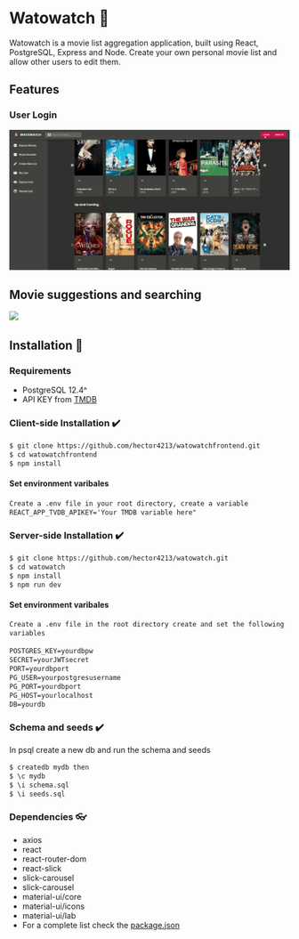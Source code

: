 # Watowatch :movie_camera:

Watowatch is a movie list aggregation application, built using React, PostgreSQL, Express and Node. Create your own personal movie list and allow other users to edit them.

## Features

### User Login

<img src='/screenshots/register.gif' width='600px'/>

## Movie suggestions and searching

<img src='/screenshots/searchsuggestions' width='600px'/>

## Installation :file_folder:

### Requirements

- PostgreSQL 12.4^
- API KEY from [TMDB](https://developers.themoviedb.org/3)

### Client-side Installation :heavy_check_mark:

    $ git clone https://github.com/hector4213/watowatchfrontend.git
    $ cd watowatchfrontend
    $ npm install

#### Set environment varibales

    Create a .env file in your root directory, create a variable REACT_APP_TVDB_APIKEY='Your TMDB variable here"

### Server-side Installation :heavy_check_mark:

    $ git clone https://github.com/hector4213/watowatch.git
    $ cd watowatch
    $ npm install
    $ npm run dev

#### Set environment varibales

    Create a .env file in the root directory create and set the following variables

    POSTGRES_KEY=yourdbpw
    SECRET=yourJWTsecret
    PORT=yourdbport
    PG_USER=yourpostgresusername
    PG_PORT=yourdbport
    PG_HOST=yourlocalhost
    DB=yourdb

### Schema and seeds :heavy_check_mark:

In psql create a new db and run the schema and seeds

    $ createdb mydb then
    $ \c mydb
    $ \i schema.sql
    $ \i seeds.sql

### Dependencies :eyeglasses:

- axios
- react
- react-router-dom
- react-slick
- slick-carousel
- slick-carousel
- material-ui/core
- material-ui/icons
- material-ui/lab
- For a complete list check the [package.json](https://github.com/hector4213/watowatch/blob/master/package.json)
